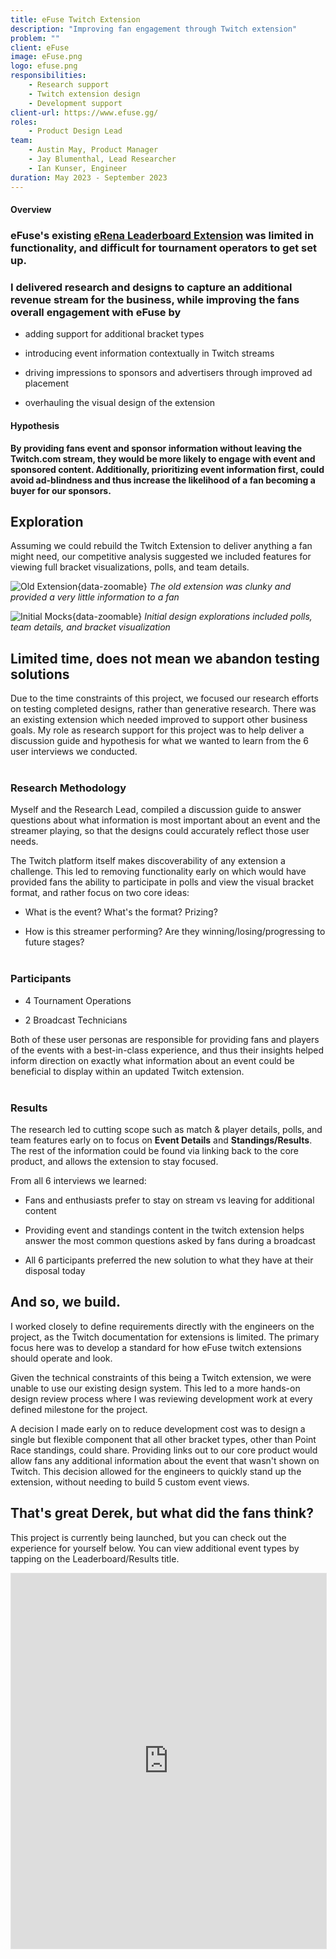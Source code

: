 ```yaml
---
title: eFuse Twitch Extension
description: "Improving fan engagement through Twitch extension"
problem: ""
client: eFuse
image: eFuse.png
logo: efuse.png
responsibilities:
    - Research support
    - Twitch extension design
    - Development support    
client-url: https://www.efuse.gg/
roles: 
    - Product Design Lead
team:
    - Austin May, Product Manager
    - Jay Blumenthal, Lead Researcher
    - Ian Kunser, Engineer
duration: May 2023 - September 2023
---
```

<section>

#### Overview
### eFuse's existing [eRena Leaderboard Extension](https://dashboard.twitch.tv/extensions/7n05t3351hle0tx07a4uejyjmk8aay-1.4.6) was limited in functionality, and difficult for tournament operators to get set up. 

### I delivered research and designs to capture an additional revenue stream for the business, while improving the fans overall engagement with eFuse by
- adding support for additional bracket types

- introducing event information contextually in Twitch streams

- driving impressions to sponsors and advertisers through improved ad placement

- overhauling the visual design of the extension
</section>

<section>

#### Hypothesis
**By providing fans event and sponsor information without leaving the Twitch.com stream,  they would be more likely to engage with event and sponsored content. Additionally, prioritizing event information first, could avoid ad-blindness and thus increase the likelihood of a fan becoming a buyer for our sponsors.**
</section>
<section>

## Exploration
Assuming we could rebuild the Twitch Extension to deliver anything a fan might need, our competitive analysis suggested we included features for viewing full bracket visualizations, polls, and team details. 

![Old Extension](/assets/projects/efuse/old-extension.png){data-zoomable}
*The old extension was clunky and provided a very little information to a fan* 

![Initial Mocks](/assets/projects/efuse/efuse-old-mocks.png){data-zoomable}
*Initial design explorations included polls, team details, and bracket visualization*
</section>
<section>

## Limited time, does not mean we abandon testing solutions
Due to the time constraints of this project, we focused our research efforts on testing completed designs, rather than generative research. There was an existing extension which needed improved to support other business goals. My role as research support for this project was to help deliver a discussion guide and hypothesis for what we wanted to learn from the 6 user interviews we conducted. 
<br/><br/>

### Research Methodology
Myself and the Research Lead, compiled a discussion guide to answer questions about what information is most important about an event and the streamer playing, so that the designs could accurately reflect those user needs. 

The Twitch platform itself makes discoverability of any extension a challenge. This led to removing functionality early on which would have provided fans the ability to participate in polls and view the visual bracket format, and rather focus on two core ideas: 
- What is the event? What's the format? Prizing?

- How is this streamer performing? Are they winning/losing/progressing to future stages?
<br/><br/>

### Participants
- 4 Tournament Operations

- 2 Broadcast Technicians

Both of these user personas are responsible for providing fans and players of the events with a best-in-class experience, and thus their insights helped inform direction on exactly what information about an event could be beneficial to display within an updated Twitch extension.
<br/><br/>

### Results
The research led to cutting scope such as match & player details, polls, and team features early on to focus on **Event Details** and **Standings/Results**. The rest of the information could be found via linking back to the core product, and allows the extension to stay focused.

From all 6 interviews we learned:
- Fans and enthusiasts prefer to stay on stream vs leaving for additional content

- Providing event and standings content in the twitch extension helps answer the most common questions asked by fans during a broadcast

- All 6 participants preferred the new solution to what they have at their disposal today
</section>
<section>

## And so, we build.
I worked closely to define requirements directly with the engineers on the project, as the Twitch documentation for extensions is limited. The primary focus here was to develop a standard for how eFuse twitch extensions should operate and look. 

Given the technical constraints of this being a Twitch extension, we were unable to use our existing design system. This led to a more hands-on design review process where I was reviewing development work at every defined milestone for the project.

A decision I made early on to reduce development cost was to design a single but flexible component that all other bracket types, other than Point Race standings, could share. Providing links out to our core product would allow fans any additional information about the event that wasn't shown on Twitch. This decision allowed for the engineers to quickly stand up the extension, without needing to build 5 custom event views.
</section>
<section>

## That's great Derek, but what did the fans think?
This project is currently being launched, but you can check out the experience for yourself below. You can view additional event types by tapping on the Leaderboard/Results title.
<iframe style="border: 1px solid rgba(0, 0, 0, 0.1);" width="100%" height="600" src="https://www.figma.com/embed?embed_host=share&url=https%3A%2F%2Fwww.figma.com%2Fproto%2FmauJERpc2w2i6EteeTsLd0%2FTwitch-Extension%3Fpage-id%3D226%253A143151%26type%3Ddesign%26node-id%3D226-157507%26viewport%3D401%252C-120%252C0.05%26t%3Dx4POUBsirglu2NmA-1%26scaling%3Dmin-zoom%26starting-point-node-id%3D226%253A157507%26mode%3Ddesign" allowfullscreen></iframe>
</section>